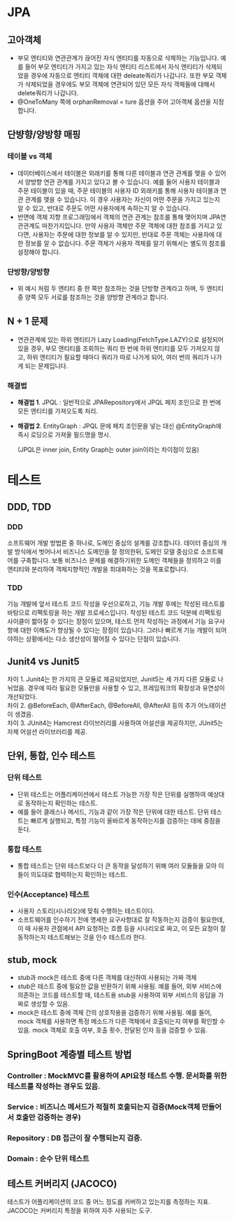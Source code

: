 # JPA
## 고아객체
- 부모 엔티티와 연관관계가 끊어진 자식 엔티티를 자동으로 삭제하는 기능입니다. 예를 들어 부모 엔티티가 가지고 있는 자식 엔티티 리스트에서 자식 엔티티가 삭제되었을 경우에 자동으로 엔티티 객체에 대한 deleate쿼리가 나갑니다. 또한 부모 객체가 삭제되었을 경우에도 부모 객체에 연관되어 있던 모든 자식 객체들에 대해서 delete쿼리가 나갑니다.
- @OneToMany 쪽에 orphanRemoval = ture 옵션을 주어 고아객체 옵션을 지정합니다.
## 단뱡향/양방향 매핑
### 테이블 vs 객체
- 데이터베이스에서 테이블은 외래키를 통해 다른 테이블과 연관 관계를 맺을 수 있어서 양방향 연관 관계를 가지고 있다고 볼 수 있습니다. 예를 들어 사용자 테이블과 주문 테이블이 있을 때, 주문 테이블의 사용자 ID 외래키를 통해 사용자 테이블과 연관 관계를 맺을 수 있습니다. 이 경우 사용자는 자신이 어떤 주문을 가지고 있는지 알 수 있고, 반대로 주문도 어떤 사용자에게 속하는지 알 수 있습니다.
- 반면에 객체 지향 프로그래밍에서 객체의 연관 관계는 참조를 통해 맺어지며 JPA연관관계도 마찬가지입니다. 만약 사용자 객체만 주문 객체에 대한 참조를 가지고 있다면, 사용자는 주문에 대한 정보를 알 수 있지만, 반대로 주문 객체는 사용자에 대한 정보를 알 수 없습니다. 주문 객체가 사용자 객체를 알기 위해서는 별도의 참조를 설정해야 합니다.
### 단방향/양방향
- 위 예시 처럼 두 엔티티 중 한 쪽만 참조하는 것을 단방향 관계라고 하며, 두 엔티티 중 양쪽 모두 서로를 참조하는 것을 양방향 관계라고 합니다.
## N + 1 문제
- 연관관계에 있는 하위 엔티티가 Lazy Loading(FetchType.LAZY)으로 설정되어있을 경우, 부모 엔티티를 조회하는 쿼리 한 번에 하위 엔티티를 모두 가져오지 않고, 하위 엔티티가 필요할 때마다 쿼리가 따로 나가게 되어, 여러 번의 쿼리가 나가게 되는 문제입니다.
### 해결법
- **해결법 1**. JPQL <join fetch> : 일반적으로 JPARepository에서 JPQL 페치 조인으로 한 번에 모든 엔티티를 가져오도록 처리.   
- **해결법 2**. EntityGraph : JPQL 문에 페치 조인문을 넣는 대신 @EntityGraph에 즉시 로딩으로 가져올 필드명을 명시. 

  (JPQL은 inner join, Entity Graph는 outer join이라는 차이점이 있음)

# 테스트
## DDD, TDD
### DDD
소프트웨어 개발 방법론 중 하나로, 도메인 중심의 설계를 강조합니다. 데이터 중심의 개발 방식에서 벗어나서 비즈니스 도메인을 잘 정의한뒤, 도메인 모델 중심으로 소프트웨어를 구축합니다. 보통 비즈니스 문제를 해결하기위한 도메인 객체들을 정의하고 이를 엔티티와 분리하여 객체지향적인 개발을 최대화하는 것을 목표로합니다.  

### TDD
기능 개발에 앞서 테스트 코드 작성을 우선으로하고, 기능 개발 후에는 작성된 테스트를 바탕으로 리팩토링을 하는 개발 프로세스입니다. 작성된 테스트 코드 덕분에 리팩토링 사이클이 짧아질 수 있다는 장점이 있으며, 테스트 먼저 작성하는 과정에서 기능 요구사항에 대한 이해도가 향상될 수 있다는 장점이 있습니다. 그러나 빠르게 기능 개발이 되어야하는 상황에서는 다소 생산성이 떨어질 수 있다는 단점이 있습니다.   
## Junit4 vs Junit5
차이 1. Junit4는 한 가지의 큰 모듈로 제공되었지만, Junit5는 세 가지 다른 모듈로 나뉘었음. 경우에 따라 필요한 모듈만을 사용할 수 있고, 프레임워크의 확장성과 유연성이 개선되었다.  
차이 2. @BeforeEach, @AfterEach, @BeforeAll, @AfterAll 등의 추가 어노테이션이 생겼음.  
차이 3. JUnit4는 Hamcrest 라이브러리를 사용하여 어설션을 제공하지만, JUnit5는 자체 어설션 라이브러리를 제공.

## 단위, 통합, 인수 테스트
### 단위 테스트
- 단위 테스트는 어플리케이션에서 테스트 가능한 가장 작은 단위를 실행하여 예상대로 동작하는지 확인하는 테스트.  
- 예를 들어 클래스나 메서드, 기능과 같이 가장 작은 단위에 대한 테스트. 단위 테스트는 빠르게 실행되고, 특정 기능이 올바르게 동작하는지를 검증하는 데에 중점을 둔다.      
### 통합 테스트
- 통합 테스트는 단위 테스트보다 더 큰 동작을 달성하기 위해 여러 모듈들을 모아 이들이 의도대로 협력하는지 확인하는 테스트.

### 인수(Acceptance) 테스트
- 사용자 스토리(시나리오)에 맞춰 수행하는 테스트이다.
- 소프트웨어를 인수하기 전에 명세한 요구사항대로 잘 작동하는지 검증이  필요한데, 이 때 사용자 관점에서 API 요청하는 흐름 등을 시나리오로 짜고, 이 모든 요청이 잘 동작하는지 테스트해보는 것을 인수 테스트라 한다.  
## stub, mock
- stub과 mock은 테스트 중에 다른 객체를 대신하여 사용되는 가짜 객체
- stub은 테스트 중에 필요한 값을 반환하기 위해 사용됨. 예를 들어, 외부 서비스에 의존하는 코드를 테스트할 때, 테스트용 stub을 사용하여 외부 서비스의 응답을 가짜로 생성할 수 있음.
- mock은 테스트 중에 객체 간의 상호작용을 검증하기 위해 사용됨. 예를 들어, mock 객체를 사용하면 특정 메소드가 다른 객체에서 호출되는지 여부를 확인할 수 있음. mock 객체로 호출 여부, 호출 횟수, 전달된 인자 등을 검증할 수 있음.  
## SpringBoot 계층별 테스트 방법
### Controller : MockMVC를 활용하여 API요청 테스트 수행. 문서화를 위한 테스트를 작성하는 경우도 있음. 
### Service : 비즈니스 메서드가 적절히 호출되는지 검증(Mock객체 만들어서 호출만 검증하는 경우)
### Repository : DB 접근이 잘 수행되는지 검증.
### Domain : 순수 단위 테스트


## 테스트 커버리지 (JACOCO)
테스트가 어플리케이션의 코드 중 어느 정도를 커버하고 있는지를 측정하는 지표.
JACOCO는 커버리지 특정을 위하여 자주 사용되는 도구.